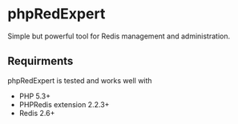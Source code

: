 phpRedExpert
============

Simple but powerful tool for Redis management and administration.

## Requirments

phpRedExpert is tested and works well with

- PHP 5.3+
- PHPRedis extension 2.2.3+
- Redis 2.6+
